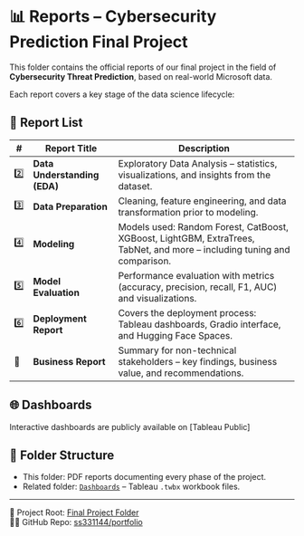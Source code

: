 # 📊 Reports – Cybersecurity Prediction Final Project

This folder contains the official reports of our final project in the field of **Cybersecurity Threat Prediction**, based on real-world Microsoft data.

Each report covers a key stage of the data science lifecycle:

## 📁 Report List

| # | Report Title | Description |
|---|--------------|-------------|
| 2️⃣ | **Data Understanding (EDA)** | Exploratory Data Analysis – statistics, visualizations, and insights from the dataset. |
| 3️⃣ | **Data Preparation** | Cleaning, feature engineering, and data transformation prior to modeling. |
| 4️⃣ | **Modeling** | Models used: Random Forest, CatBoost, XGBoost, LightGBM, ExtraTrees, TabNet, and more – including tuning and comparison. |
| 5️⃣ | **Model Evaluation** | Performance evaluation with metrics (accuracy, precision, recall, F1, AUC) and visualizations. |
| 6️⃣ | **Deployment Report** | Covers the deployment process: Tableau dashboards, Gradio interface, and Hugging Face Spaces. |
| 📎 | **Business Report** | Summary for non-technical stakeholders – key findings, business value, and recommendations. |

## 🌐 Dashboards

Interactive dashboards are publicly available on [Tableau Public]

## 📂 Folder Structure

- This folder: PDF reports documenting every phase of the project.
- Related folder: [`Dashboards`](../Dashboards) – Tableau `.twbx` workbook files.

---

📁 Project Root: [Final Project Folder](../)  
👨‍💻 GitHub Repo: [ss331144/portfolio](https://github.com/ss331144/portfolio)

